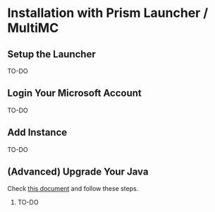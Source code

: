 # Installation with Prism Launcher / MultiMC

## Setup the Launcher
TO-DO

## Login Your Microsoft Account
TO-DO

## Add Instance
TO-DO

## (Advanced) Upgrade Your Java
Check [this document](./java_upgrade) and follow these steps.
1. TO-DO